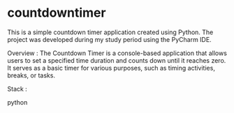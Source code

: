 # countdowntimer

This is a simple countdown timer application created using Python. The project was developed during my study period using the PyCharm IDE.

Overview :
The Countdown Timer is a console-based application that allows users to set a specified time duration and counts down until it reaches zero. It serves as a basic timer for various purposes, such as timing activities, breaks, or tasks.

Stack :

python
